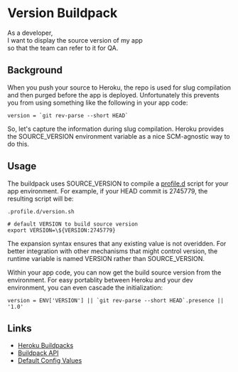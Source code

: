 Version Buildpack
==================

As a developer,  
I want to display the source version of my app  
so that the team can refer to it for QA.

## Background

When you push your source to Heroku, the repo is used for slug compilation and then purged before the app is deployed. Unfortunately this prevents you from using something like the following in your app code:

	version = `git rev-parse --short HEAD`

So, let's capture the information during slug compilation. Heroku provides the SOURCE_VERSION environment variable as a nice SCM-agnostic way to do this.

## Usage

The buildpack uses SOURCE_VERSION to compile a [profile.d](https://devcenter.heroku.com/articles/profiled) script for your app environment. For example, if your HEAD commit is 2745779, the resulting script will be:

	.profile.d/version.sh
	
	# default VERSION to build source version
	export VERSION=\${VERSION:2745779}

The expansion syntax ensures that any existing value is not overidden. For better integration with other mechanisms that might control version, the runtime variable is named VERSION rather than SOURCE_VERSION.

Within your app code, you can now get the build source version from the environment. For easy portablity between Heroku and your dev environment, you can even cascade the initialization:

	version = ENV['VERSION'] || `git rev-parse --short HEAD`.presence || '1.0'

## Links

- [Heroku Buildpacks](http://devcenter.heroku.com/articles/buildpacks)
- [Buildpack API](https://devcenter.heroku.com/articles/buildpack-api)
- [Default Config Values](https://devcenter.heroku.com/articles/buildpack-api#default-config-values)